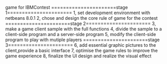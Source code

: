 game for IBMContest
======================stage 1======================
1, set development environment with netbeans 8.0.1
2, chose and design the core rule of game for the contest
======================stage 2======================
3, make a game client sample with the full functions
4, divide the sample to a client-side program and a server-side program
5, modify the client-side program to play with mutiple players
======================stage 3======================
6, add essential graphic pictures to the client,provide a basic interface
7, optimise the game rules to improve the game experience
8, finalize the UI design and realize the visual effect
